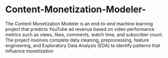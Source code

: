 # Content-Monetization-Modeler-
The Content Monetization Modeler is an end-to-end machine learning project that predicts YouTube ad revenue based on video performance metrics such as views, likes, comments, watch time, and subscriber count. The project involves complete data cleaning, preprocessing, feature engineering, and Exploratory Data Analysis (EDA) to identify patterns that influence monetization


